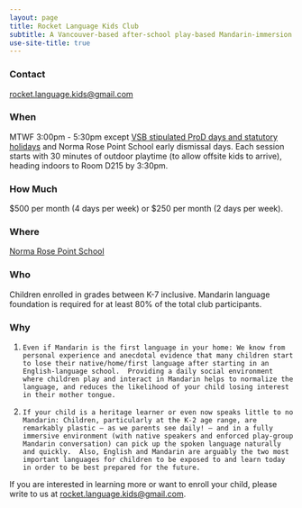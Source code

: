 ```yaml
---
layout: page
title: Rocket Language Kids Club
subtitle: A Vancouver-based after-school play-based Mandarin-immersion language-learning club.
use-site-title: true
---
```


### Contact

[rocket.language.kids@gmail.com](mailto:rocket.language.kids@gmail.com)

### When

MTWF 3:00pm - 5:30pm except [VSB stipulated ProD days and statutory holidays](https://www.vsb.bc.ca/Calendars/Documents/sbfile/190918/Compact_Calendar_2019-2020_revised.pdf) and Norma Rose Point School early dismissal days.  Each session starts with 30 minutes of outdoor playtime (to allow offsite kids to arrive), heading indoors to Room D215 by 3:30pm. 

### How Much

$500 per month (4 days per week) or $250 per month (2 days per week).

### Where

[Norma Rose Point School](https://goo.gl/maps/heGraMxmg2YEvqL97)

### Who

Children enrolled in grades between K-7 inclusive.  Mandarin language foundation is required for at least 80% of the total club participants.

### Why

1.     Even if Mandarin is the first language in your home: We know from personal experience and anecdotal evidence that many children start to lose their native/home/first language after starting in an English-language school.  Providing a daily social environment where children play and interact in Mandarin helps to normalize the language, and reduces the likelihood of your child losing interest in their mother tongue.

2.     If your child is a heritage learner or even now speaks little to no Mandarin: Children, particularly at the K-2 age range, are remarkably plastic – as we parents see daily! – and in a fully immersive environment (with native speakers and enforced play-group Mandarin conversation) can pick up the spoken language naturally and quickly.  Also, English and Mandarin are arguably the two most important languages for children to be exposed to and learn today in order to be best prepared for the future.

If you are interested in learning more or want to enroll your child, please write to us at [rocket.language.kids@gmail.com](mailto:rocket.language.kids@gmail.com).

<!--
<div class="posts-list">
  {% for post in paginator.posts %}
  <article class="post-preview">
    <a href="{{ post.url | relative_url }}">
	  <h2 class="post-title">{{ post.title }}</h2>

	  {% if post.subtitle %}
	  <h3 class="post-subtitle">
	    {{ post.subtitle }}
	  </h3>
	  {% endif %}
    </a>

    <p class="post-meta">
      Posted on {{ post.date | date: site.date_format }}
    </p>

    <div class="post-entry-container">
      {% if post.image %}
      <div class="post-image">
        <a href="{{ post.url | relative_url }}">
          <img src="{{ post.image | relative_url }}">
        </a>
      </div>
      {% endif %}
      <div class="post-entry">
        {{ post.excerpt | strip_html | xml_escape | truncatewords: site.excerpt_length }}
        {% assign excerpt_word_count = post.excerpt | number_of_words %}
        {% if post.content != post.excerpt or excerpt_word_count > site.excerpt_length %}
          <a href="{{ post.url | relative_url }}" class="post-read-more">[Read&nbsp;More]</a>
        {% endif %}
      </div>
    </div>

    {% if post.tags.size > 0 %}
    <div class="blog-tags">
      Tags:
      {% if site.link-tags %}
      {% for tag in post.tags %}
      <a href="{{ '/tags' | relative_url }}#{{- tag -}}">{{- tag -}}</a>
      {% endfor %}
      {% else %}
        {{ post.tags | join: ", " }}
      {% endif %}
    </div>
    {% endif %}

   </article>
  {% endfor %}
</div>

{% if paginator.total_pages > 1 %}
<ul class="pager main-pager">
  {% if paginator.previous_page %}
  <li class="previous">
    <a href="{{ paginator.previous_page_path | relative_url }}">&larr; Newer Posts</a>
  </li>
  {% endif %}
  {% if paginator.next_page %}
  <li class="next">
    <a href="{{ paginator.next_page_path | relative_url }}">Older Posts &rarr;</a>
  </li>
  {% endif %}
</ul>
{% endif %}
-->
